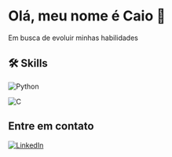 # Olá, meu nome é Caio 👋

Em busca de evoluir minhas habilidades

## 🛠 Skills
![Python](https://img.shields.io/badge/python-3670A0?style=for-the-badge&logo=python&logoColor=ffdd54) 

![C](https://img.shields.io/badge/C-00599C?style=for-the-badge&logo=c&logoColor=white)


## Entre em contato
[![LinkedIn](https://img.shields.io/badge/LinkedIn-0077B5?style=for-the-badge&logo=linkedin&logoColor=white)](https://www.linkedin.com/in/caio-scalfoni/)
